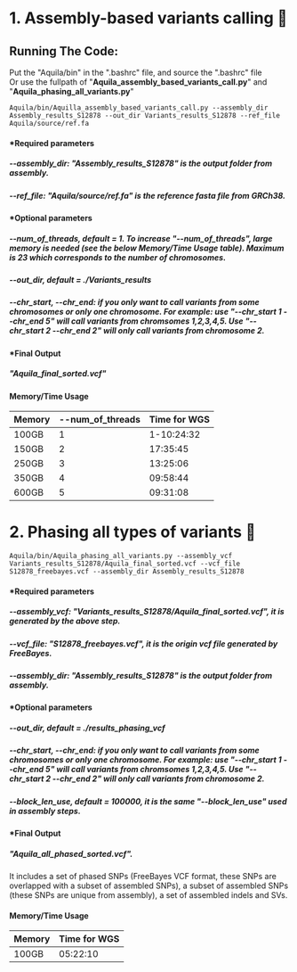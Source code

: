 # 1. Assembly-based variants calling :milky_way:

## Running The Code:
Put the "Aquila/bin" in the ".bashrc" file, and source the ".bashrc" file <br />
Or use the fullpath of "**Aquila_assembly_based_variants_call.py**" and "**Aquila_phasing_all_variants.py**"

```
Aquila/bin/Aquilla_assembly_based_variants_call.py --assembly_dir Assembly_results_S12878 --out_dir Variants_results_S12878 --ref_file Aquila/source/ref.fa 
```
#### *Required parameters
##### --assembly_dir: "Assembly_results_S12878" is the output folder from assembly.
##### --ref_file: "Aquila/source/ref.fa" is the reference fasta file from GRCh38.

#### *Optional parameters
#####  --num_of_threads, default = 1. To increase "--num_of_threads", large memory is needed (see the below Memory/Time Usage table). Maximum is 23 which corresponds to the number of chromosomes.  
#####  --out_dir, default = ./Variants_results

##### --chr_start, --chr_end: if you only want to call variants from some chromosomes or only one chromosome. For example: use "--chr_start 1 --chr_end 5"  will call variants from chromsomes 1,2,3,4,5. Use "--chr_start 2 --chr_end 2" will only call variants from chromosome 2. 

#### *Final Output
##### "Aquila_final_sorted.vcf"

#### Memory/Time Usage
| Memory| --num_of_threads | Time for WGS |
| --- | --- | --- | 
| 100GB | 1 |1-10:24:32 |
| 150GB | 2 |17:35:45 |
| 250GB | 3 | 13:25:06|
| 350GB | 4 | 09:58:44|
| 600GB | 5 | 09:31:08|

# 2. Phasing all types of variants  :eagle:

```
Aquila/bin/Aquila_phasing_all_variants.py --assembly_vcf Variants_results_S12878/Aquila_final_sorted.vcf --vcf_file S12878_freebayes.vcf --assembly_dir Assembly_results_S12878
```
#### *Required parameters
##### --assembly_vcf: "Variants_results_S12878/Aquila_final_sorted.vcf", it is generated by the above step.
##### --vcf_file: "S12878_freebayes.vcf", it is the origin vcf file generated by FreeBayes. 
##### --assembly_dir: "Assembly_results_S12878" is the output folder from assembly.

#### *Optional parameters
#####  --out_dir, default = ./results_phasing_vcf

##### --chr_start, --chr_end: if you only want to call variants from some chromosomes or only one chromosome. For example: use "--chr_start 1 --chr_end 5"  will call variants from chromsomes 1,2,3,4,5. Use "--chr_start 2 --chr_end 2" will only call variants from chromosome 2. 

#####  --block_len_use, default = 100000, it is the same "--block_len_use" used in assembly steps. 

#### *Final Output
##### "Aquila_all_phased_sorted.vcf". 
It includes a set of phased SNPs (FreeBayes VCF format, these SNPs are overlapped with a subset of assembled SNPs), a subset of assembled SNPs (these SNPs are unique from assembly), a set of assembled indels and SVs.   

#### Memory/Time Usage
| Memory | Time for WGS |
| --- | --- | 
| 100GB |05:22:10 |


